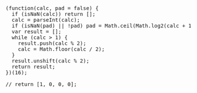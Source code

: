 <pre>
(function(calc, pad = false) {
  if (isNaN(calc)) return [];
  calc = parseInt(calc);
  if (isNaN(pad) || !pad) pad = Math.ceil(Math.log2(calc + 1));
  var result = [];
  while (calc > 1) {
    result.push(calc % 2);
    calc = Math.floor(calc / 2);
  }
  result.unshift(calc % 2);
  return result;
})(16);

// return [1, 0, 0, 0];
</pre>